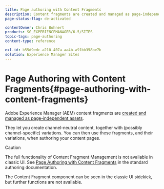 ```yaml
---
title: Page authoring with Content Fragments
description: Content fragments are created and managed as page-independent assets. They let you create channel-neutral content, together with variations.
page-status-flag: de-activated

contentOwner: Chris Bohnert
products: SG_EXPERIENCEMANAGER/6.5/SITES
topic-tags: page-authoring
content-type: reference

exl-id: b55d9edc-a210-407a-aa4b-a91bb358be7b
solution: Experience Manager Sites
---
```

# Page Authoring with Content Fragments{#page-authoring-with-content-fragments}

Adobe Experience Manager (AEM) content fragments are [created and managed as page-independent assets](/help/assets/content-fragments/content-fragments.md).

They let you create channel-neutral content, together with (possibly channel-specific) variations. You can then use these fragments, and their variations, when authoring your content pages.

>[!CAUTION]
>
>The full functionality of Content Fragment Management is not available in classic UI. See [Page Authoring with Content Fragments](/help/sites-authoring/content-fragments.md) in the standard authoring documentation.
>
>The Content Fragment component can be seen in the classic UI sidekick, but further functions are not available.

